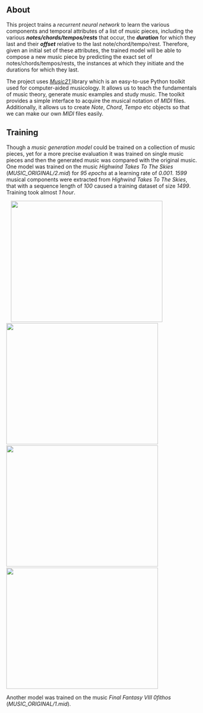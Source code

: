 ## About
This project trains a *recurrent neural network* to learn the various components and temporal attributes of a list of music pieces, including the various ***notes/chords/tempos/rests*** that occur, the ***duration*** for which they last and their ***offset*** relative to the last note/chord/tempo/rest. Therefore, given an initial set of these attributes, the trained model will be able to compose a new music piece by predicting the exact set of notes/chords/tempos/rests, the instances at which they initiate and the durations for which they last.

The project uses <a href = "https://web.mit.edu/music21/"> *Music21* </a> library which is an easy-to-use Python toolkit used for computer-aided musicology. It allows us to teach the fundamentals of music theory, generate music examples and study music. The toolkit provides a simple interface to acquire the musical notation of *MIDI* files. Additionally, it allows us to create *Note*, *Chord*, *Tempo* etc objects so that we can make our own *MIDI* files easily.

## Training
Though a *music generation model* could be trained on a collection of music pieces, yet for a more precise evaluation it was trained on single music pieces and then the generated music was compared with the original music. One model was trained on the music *Highwind Takes To The Skies* (*MUSIC_ORIGINAL/2.mid*) for *95 epochs* at a learning rate of *0.001*. *1599* musical components were extracted from *Highwind Takes To The Skies*, that with a sequence length of *100* caused a training dataset of size *1499*. Training took almost *1 hour*.

&nbsp;&nbsp;&nbsp;<img src="https://user-images.githubusercontent.com/66432513/120914975-e6036480-c6be-11eb-938f-d440b13a7265.png" width = '400' height = '320'>
&nbsp;&nbsp;&nbsp;<img src="https://user-images.githubusercontent.com/66432513/120914983-ea2f8200-c6be-11eb-841e-4d69ee9c3629.png" width = '400' height = '320'>
&nbsp;&nbsp;&nbsp;<img src="https://user-images.githubusercontent.com/66432513/120914984-eac81880-c6be-11eb-9718-29497bd005fb.png" width = '400' height = '320'>
&nbsp;&nbsp;&nbsp;<img src="https://user-images.githubusercontent.com/66432513/120914981-e996eb80-c6be-11eb-956a-c14d75916b6d.png" width = '400' height = '320'>

Another model was trained on the music *Final Fantasy VIII 0fithos* (*MUSIC_ORIGINAL/1.mid*).
